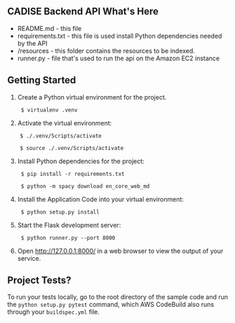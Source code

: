 CADISE Backend API
What's Here
-----------

* README.md - this file
* requirements.txt - this file is used install Python dependencies needed by the API
* /resources  - this folder contains the resources to be indexed.
* runner.py - file that's used to run the api on the Amazon EC2 instance 

Getting Started
---------------

1. Create a Python virtual environment for the project.

        $ virtualenv .venv

2. Activate the virtual environment:

<!-- For Windows -->
        $ ./.venv/Scripts/activate

<!-- For Linux -->
        $ source ./.venv/Scripts/activate

3. Install Python dependencies for the project:

        $ pip install -r requirements.txt

        $ python -m spacy download en_core_web_md

4. Install the Application Code into your virtual environment:

        $ python setup.py install

5. Start the Flask development server:

        $ python runner.py --port 8000

6. Open http://127.0.0.1:8000/ in a web browser to view the output of your
   service.

Project Tests?
---------------

To run your tests locally, go to the root directory of the sample code and run
the `python setup.py pytest` command, which AWS CodeBuild also runs through
your `buildspec.yml` file.

